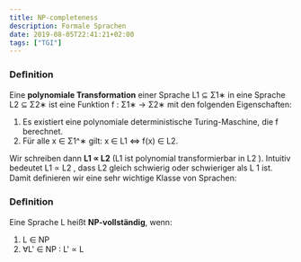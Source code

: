 ```yaml
---
title: NP-completeness
description: Formale Sprachen
date: 2019-08-05T22:41:21+02:00
tags: ["TGI"]
---
```


### Deﬁnition
Eine **polynomiale Transformation** einer Sprache L1 ⊆ Σ1∗ in eine Sprache L2 ⊆ Σ2∗ ist eine Funktion f : Σ1∗ → Σ2∗ mit den folgenden Eigenschaften:
1. Es existiert eine polynomiale deterministische Turing-Maschine, die f berechnet.
2. Für alle x ∈ Σ1^∗ gilt: x ∈ L1 ⇔ f(x) ∈ L2.

Wir schreiben dann **L1 ∝ L2** (L1 ist polynomial transformierbar in L2 ). Intuitiv bedeutet L1 ∝ L2 , dass L2 gleich schwierig oder schwieriger als L 1 ist. Damit deﬁnieren wir eine sehr wichtige Klasse von Sprachen:

### Deﬁnition
Eine Sprache L heißt **NP-vollständig**, wenn:
1. L ∈ NP
2. ∀L' ∈ NP : L' ∝ L
